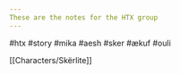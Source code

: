 ```yaml
---
These are the notes for the HTX group
---
```

#htx #story #mika #aesh #sker #ækuf #ouli

[[Characters/Skërlite]]